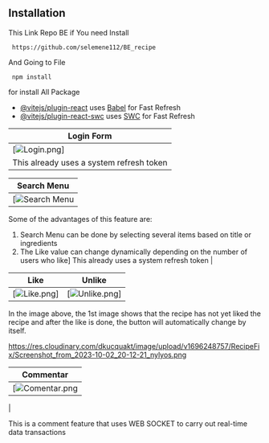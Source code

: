 

## Installation
This Link Repo BE if You need Install 
```
 https://github.com/selemene112/BE_recipe
```

And Going to File 

```
 npm install
```
for install All Package 



- [@vitejs/plugin-react](https://github.com/vitejs/vite-plugin-react/blob/main/packages/plugin-react/README.md) uses [Babel](https://babeljs.io/) for Fast Refresh
- [@vitejs/plugin-react-swc](https://github.com/vitejs/vite-plugin-react-swc) uses [SWC](https://swc.rs/) for Fast Refresh

| Login Form|
| ------------- |
|[![Login.png](https://res.cloudinary.com/dkucquakt/image/upload/v1696245015/RecipeFix/Screenshot_from_2023-10-02_19-09-37_c0jv6e.png)]
This already uses a system refresh token |

| Search Menu|
| ------------- |
|[![Search Menu](https://res.cloudinary.com/dkucquakt/image/upload/v1696246213/RecipeFix/Screenshot_from_2023-10-02_19-29-36_u8oxjm.png)
Some of the advantages of this feature are:
1. Search Menu can be done by selecting several items based on title or ingredients
2. The Like value can change dynamically depending on the number of users who like]
This already uses a system refresh token |


| Like | Unlike |
| ------------- | ------------- |
| [![Like.png](https://res.cloudinary.com/dkucquakt/image/upload/v1696247794/RecipeFix/Screenshot_from_2023-10-02_19-56-09_uigexh.png)] | [![Unlike.png](https://res.cloudinary.com/dkucquakt/image/upload/v1696247905/RecipeFix/Screenshot_from_2023-10-02_19-58-05_pkncpf.png)]|

In the image above, the 1st image shows that the recipe has not yet liked the recipe and after the like is done, the button will automatically change by itself.

https://res.cloudinary.com/dkucquakt/image/upload/v1696248757/RecipeFix/Screenshot_from_2023-10-02_20-12-21_nylyos.png

| Commentar |
| ------------- |
|[![Comentar.png](https://res.cloudinary.com/dkucquakt/image/upload/v1696248757/RecipeFix/Screenshot_from_2023-10-02_20-12-21_nylyos.png)
|

This is a comment feature that uses WEB SOCKET to carry out real-time data transactions



